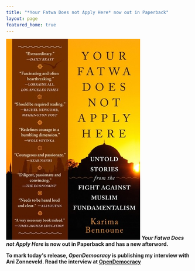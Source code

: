 ```yaml
---
title: "*Your Fatwa Does not Apply Here* now out in Paperback"
layout: page
featured_home: true
---
```

![](/assets/img/cover_your-fatwa-does-not-apply-here_pb_978-0-393-35025-8-s.jpg) ***Your Fatwa Does not Apply Here* is now out in Paperback and has a new afterword.**

 **To mark today's release, *OpenDemocracy* is publishing my interview with Ani Zonneveld. Read the interview at [OpenDemocracy](https://www.opendemocracy.net/5050/ani-zonneveld/progressive-muslims-in-world-of-isis-and-islamophobes)**